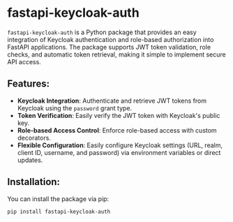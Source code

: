 # fastapi-keycloak-auth

`fastapi-keycloak-auth` is a Python package that provides an easy integration of Keycloak authentication and role-based authorization into FastAPI applications. The package supports JWT token validation, role checks, and automatic token retrieval, making it simple to implement secure API access.

## Features:
- **Keycloak Integration**: Authenticate and retrieve JWT tokens from Keycloak using the `password` grant type.
- **Token Verification**: Easily verify the JWT token with Keycloak's public key.
- **Role-based Access Control**: Enforce role-based access with custom decorators.
- **Flexible Configuration**: Easily configure Keycloak settings (URL, realm, client ID, username, and password) via environment variables or direct updates.

## Installation:

You can install the package via pip:

```bash
pip install fastapi-keycloak-auth
